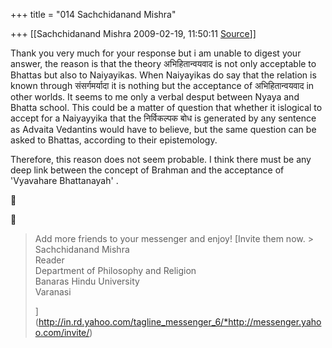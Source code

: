 +++
title = "014 Sachchidanand Mishra"

+++
[[Sachchidanand Mishra	2009-02-19, 11:50:11 [Source](https://groups.google.com/g/bvparishat/c/hZqpk6y2ROg)]]



Thank you very much for your response but i am unable to digest your answer, the reason is that the theory अभिहितान्वयवाद is not only acceptable to Bhattas but also to Naiyayikas. When Naiyayikas do say that the relation is known through संसर्गमर्यादा it is nothing but the acceptance of अभिहितान्वयवाद in other worlds. It seems to me only a verbal desput between Nyaya and Bhatta school. This could be a matter of question that whether it islogical to accept for a Naiyayyika that the निर्विकल्पक बोध is generated by any sentence as Advaita Vedantins would have to believe, but the same question can be asked to Bhattas, according to their epistemology.

Therefore, this reason does not seem probable. I think there must be any deep link between the concept of Brahman and the acceptance of 'Vyavahare Bhattanayah' .  
  





> Add more friends to your messenger and enjoy! [Invite them now. > Sachchidanand Mishra  
> Reader  
> Department of Philosophy and Religion  
> Banaras Hindu University  
> Varanasi  
>   
> ](http://in.rd.yahoo.com/tagline_messenger_6/*http://messenger.yahoo.com/invite/)

